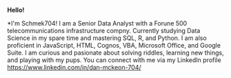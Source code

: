 **Hello!**

*I'm Schmek704!  I am a Senior Data Analyst with a Forune 500 telecommunications infrastructure compny. Currently studying Data Science in my spare time and mastering SQL, R, and Python. I am also proficient in JavaScript, HTML, Cognos, VBA, Microsoft Office, and Google Suite.  I am curious and pasionate about solving riddles, learning new things, and playing with my pups. You can connect with me via my LinkedIn profile https://www.linkedin.com/in/dan-mckeon-704/

